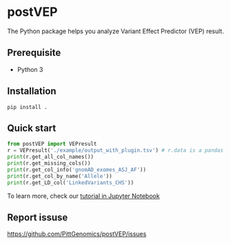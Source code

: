 # postVEP

The Python package helps you analyze Variant Effect Predictor (VEP) result.

## Prerequisite

- Python 3

## Installation

`pip install .`

## Quick start

``` python
from postVEP import VEPresult
r = VEPresult('./example/output_with_plugin.tsv') # r.data is a pandas DataFrame
print(r.get_all_col_names())
print(r.get_missing_cols())
print(r.get_col_info('gnomAD_exomes_ASJ_AF'))
print(r.get_col_by_name('Allele'))
print(r.get_LD_col('LinkedVariants_CHS'))
```

To learn more, check our [tutorial in Jupyter Notebook](example/tutorial.ipynb)

## Report issuse

https://github.com/PittGenomics/postVEP/issues
